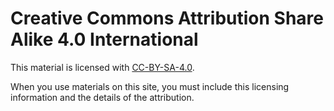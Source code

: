 # Creative Commons Attribution Share Alike 4.0 International

This material is licensed with [CC-BY-SA-4.0](https://creativecommons.org/licenses/by-sa/4.0/).

When you use materials on this site, you must include this licensing information and the details of the attribution. 
